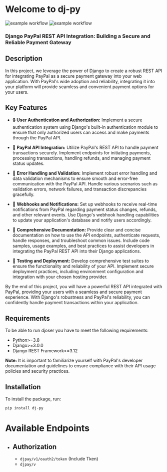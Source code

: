 # Welcome to dj-py
![example workflow](https://github.com/brahim024/dj-py/actions/workflows/lint.yml/badge.svg)
![example workflow](https://github.com/brahim024/dj-py/actions/workflows/tests.yml/badge.svg)

### Django PayPal REST API Integration: Building a Secure and Reliable Payment Gateway

## Description

In this project, we leverage the power of Django to create a robust REST API for integrating PayPal as a secure payment gateway into your web application. With PayPal's wide adoption and reliability, integrating it into your platform will provide seamless and convenient payment options for your users.

## Key Features

- 🔒 **User Authentication and Authorization:** Implement a secure authentication system using Django's built-in authentication module to ensure that only authorized users can access and make payments through the PayPal API.

- 🔗 **PayPal API Integration:** Utilize PayPal's REST API to handle payment transactions securely. Implement endpoints for initiating payments, processing transactions, handling refunds, and managing payment status updates.

- 🔨 **Error Handling and Validation:** Implement robust error handling and data validation mechanisms to ensure smooth and error-free communication with the PayPal API. Handle various scenarios such as validation errors, network failures, and transaction discrepancies gracefully.

- 🔔 **Webhooks and Notifications:** Set up webhooks to receive real-time notifications from PayPal regarding payment status changes, refunds, and other relevant events. Use Django's webhook handling capabilities to update your application's database and notify users accordingly.

- 📓 **Comprehensive Documentation:** Provide clear and concise documentation on how to use the API endpoints, authenticate requests, handle responses, and troubleshoot common issues. Include code samples, usage examples, and best practices to assist developers in integrating the PayPal REST API into their Django applications.

- 🧪 **Testing and Deployment:** Develop comprehensive test suites to ensure the functionality and reliability of your API. Implement secure deployment practices, including environment configuration and integration with your chosen hosting provider.

By the end of this project, you will have a powerful REST API integrated with PayPal, providing your users with a seamless and secure payment experience. With Django's robustness and PayPal's reliability, you can confidently handle payment transactions within your application.

## Requirements
To be able to run djoser you have to meet the following requirements:

* Python>=3.8
* Django>=3.0.0
* Django REST Framework>=3.12

**Note:** It is important to familiarize yourself with PayPal's developer documentation and guidelines to ensure compliance with their API usage policies and security practices.

## Installation

To install the package, run:

```bash
pip install dj-py
```

# Available Endpoints
- ## Authorization
    - ```djpay/v1/oauth2/token``` (Include Tken)
    - ```djpay/v``` 
